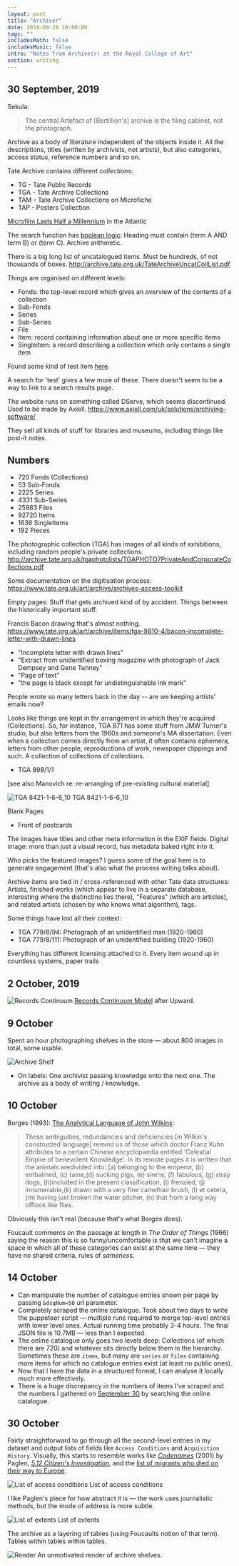 ```yaml
---
layout: post
title: "Archiver"
date: 2019-09-29 10:00:00
tags: ""
includesMath: false
includesMusic: false
intro: "Notes from Archive(r) at the Royal College of Art"
section: writing
---
```


## 30 September, 2019

Sekula:
> The central Artefact of [Bertillion's] archive is the filing cabinet, not the photograph.

Archive as a body of literature independent of the objects inside it. All the descriptions, titles (written by archivists, not artists), but also categories, access status, reference numbers and so on.

Tate Archive contains different *collections*:

- TG - Tate Public Records
- TGA - Tate Archive Collections
- TAM - Tate Archive Collections on Microfiche
- TAP - Posters Collection

[Microfilm Lasts Half a Millennium](https://www.theatlantic.com/technology/archive/2018/07/microfilm-lasts-half-a-millennium/565643/) in the Atlantic

The search function has [boolean logic](http://archive.tate.org.uk/DServe/Searchhelp.htm#words): Heading must contain (term A AND term B) or (term C). Archive arithmetic.

There is a big long list of uncatalogued items. Must be hundreds, of not thousands of boxes. http://archive.tate.org.uk/TateArchiveUncatCollList.pdf

Things are organised on different levels:

- Fonds: the top-level record which gives an overview of the contents of a collection
- Sub-Fonds
- Series
- Sub-Series
- File
- Item: record containing information about one or more specific items
- Singleitem: a record describing a collection which only contains a single item

Found some kind of test item [here](http://archive.tate.org.uk/DServe/dserve.exe?dsqServer=tdc-calm&dsqIni=Dserve.ini&dsqApp=Archive&dsqCmd=Show.tcl&dsqDb=Catalog&dsqPos=0&dsqSearch=%28%28%28text%29%3D%27*%27%29AND%28Level%3D%27Piece%27%29%29).

A search for 'test' gives a few more of these. There doesn't seem to be a way to link to a search results page.

The website runs on something called DServe, which seems discontinued. Used to be made by Axiell. 
https://www.axiell.com/uk/solutions/archiving-software/

They sell all kinds of stuff for libraries and museums, including things like post-it notes.

## Numbers
- 720 Fonds (Collections)
- 53 Sub-Fonds
- 2225 Series
- 4331 Sub-Series
- 25983 Files
- 92720 Items
- 1636 SingleItems
- 192 Pieces


The photographic collection (TGA) has images of all kinds of exhibitions, including random people's private collections. 
http://archive.tate.org.uk/tgaphotolists/TGAPHOTO7PrivateAndCorporateCollections.pdf

Some documentation on the digitisation process: https://www.tate.org.uk/art/archive/archives-access-toolkit

Empty pages: Stuff that gets archived kind of by accident. Things between the historically important stuff.

Francis Bacon drawing that's almost nothing. https://www.tate.org.uk/art/archive/items/tga-9810-4/bacon-incomplete-letter-with-drawn-lines

- "Incomplete letter with drawn lines"
- "Extract from unidentified boxing magazine with photograph of Jack Dempsey and Gene Tunney"
- "Page of text"
- "the page is black except for undistinguishable ink mark"

People wrote so many letters back in the day -- are we keeping artists' emails now?

Looks like things are kept in thr arrangement in which they're acquired (Collections). So, for instance, TGA 871 has some stuff from JMW Turner's studio, but also letters from the 1960s and someone's MA dissertation. Even when a collection comes directly from an artist, it often contains ephemera, letters from other people, reproductions of work, newspaper clippings and such. A collection of collections of collections.

- TGA 898/1/1

[see also Manovich re: re-arranging of pre-existing cultural material]

![TGA 8421-1-6-6_10](/assets/archiver/TGA-8421-1-6-6_10.jpg)
TGA 8421-1-6-6_10

Blank Pages

- Front of postcards

The images have titles and other meta information in the EXIF fields. Digital image: more than just a visual record, has metadata baked right into it.

Who picks the featured images? I guess some of the goal here is to generate engagement (that's also what the process writing talks about).

Archive items are tied in / cross-referenced with other Tate data structures: Artists, finished works (which appear to live in a separate database, interesting where the distinctino lies there), "Features" (which are articles), and related artists (chosen by who knows what algorithm), tags.

Some things have lost all their context:

- TGA 779/8/94: Photograph of an unidentified man (1920-1960)
- TGA 779/8/111: Photograph of an unidentified building (1920-1960)

Everything has different licensing attached to it. Every item wound up in countless systems, paper trails

## 2 October, 2019

![Records Continuum](/assets/archiver/records-cont.PNG)
[Records Continuum Model](https://en.wikipedia.org/wiki/Records_Continuum_Model) after Upward.

## 9 October

Spent an hour photographing shelves in the store — about 800 images in total, some usable.

![Archive Shelf](/assets/archiver/S07B5579.jpg)

- On labels: One archivist passing knowledge onto the next one. The archive as a body of writing / knowledge.

## 10 October

Borges (1993): [The Analytical Language of John Wilkins](https://ccrma.stanford.edu/courses/155/assignment/ex1/Borges.pdf):

> These ambiguities, redundancies and deficiencies [in Wilkin's constructed language] remind us of those which doctor Franz Kuhn attributes to a certain Chinese encyclopaedia entitled 'Celestial Empire of benevolent Knowledge'. In its remote pages it is written that the animals aredivided into: (a) belonging to the emperor, (b) embalmed, (c) tame,(d) sucking pigs, (e) sirens, (f) fabulous, (g) stray dogs, (h)included in the present classification, (i) frenzied, (j) innumerable,(k) drawn with a very fine camelhair brush, (l) et cetera, (m) having just broken the water pitcher, (n) that from a long way offlook like flies.

Obviously this isn't real (because that's what Borges does).

Foucault comments on the passage at length in *The Order of Things* (1966) saying the reason this is so funny/uncomfortable is that we can't imagine a space in which all of these categories can exist at the same time — they have no shared criteria, rules of *sameness*.

## 14 October

- Can manipulate the number of catalogue entries shown per page by passing ```&dsqNum=50``` url parameter.
- Completely scraped the online catalogue. Took about two days to write the puppeteer script — multiple runs required to merge top-level entries with lower level ones. Actual running time probably 3-4 hours. The final JSON file is 10.7MB — less than I expected.
- The online catalogue only goes two levels deep: Collections (of which there are 720) and whatever sits directly below them in the hierarchy. Sometimes these are ```items```, but many are ```series``` or ```files``` containing more items for which no catalogue entries exist (at least no public ones).
- Now that I have the data in a structured format, I can analyse it locally much more effectively.
- There is a huge discrepancy in the numbers of items I've scraped and the numbers I gathered on [September 30](#30-september-2019) by searching the online catalogue.

## 30 October

Fairly straightforward to go through all the second-level entries in my dataset and output lists of fields like ```Access Conditions``` and ```Acquisition History```. Visually, this starts to resemble works like *[Codenames](http://www.paglen.com/?l=work&s=codenames&i=3)* (2001) by Paglen, *[5.12 Citizen's Investigation](https://www.aiweiwei.com/projects/5-12-citizens-investigation/name-list-investigation/index.html)*, and the [list of migrants who died on their way to Europe](https://www.theguardian.com/world/2018/jun/20/the-list-europe-migrant-bodycount).

![List of access conditions](/assets/archiver/list.png)
List of access conditions

I like Paglen's piece for how abstract it is — the work uses journalistic methods, but the mode of address is more subtle.

![List of extents](/assets/archiver/list-2.png)
List of extents

The archive as a layering of tables (using Foucaults notion of that term). Tables within tables within tables.

![Render](/assets/archiver/render.png)
An unmotivated render of archive shelves.